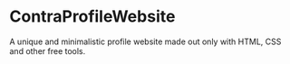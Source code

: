 # ContraProfileWebsite
A unique and minimalistic profile website made out only with HTML, CSS and other free tools.
